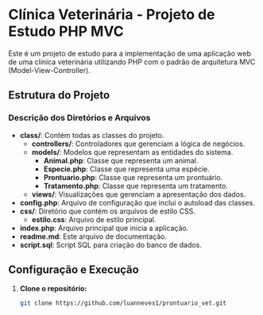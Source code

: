 # Clínica Veterinária - Projeto de Estudo PHP MVC

Este é um projeto de estudo para a implementação de uma aplicação web de uma clínica veterinária utilizando PHP com o padrão de arquitetura MVC (Model-View-Controller).

## Estrutura do Projeto

### Descrição dos Diretórios e Arquivos

- **class/**: Contém todas as classes do projeto.
  - **controllers/**: Controladores que gerenciam a lógica de negócios.
  - **models/**: Modelos que representam as entidades do sistema.
    - **Animal.php**: Classe que representa um animal.
    - **Especie.php**: Classe que representa uma espécie.
    - **Prontuario.php**: Classe que representa um prontuário.
    - **Tratamento.php**: Classe que representa um tratamento.
  - **views/**: Visualizações que gerenciam a apresentação dos dados.
- **config.php**: Arquivo de configuração que inclui o autoload das classes.
- **css/**: Diretório que contém os arquivos de estilo CSS.
  - **estilo.css**: Arquivo de estilo principal.
- **index.php**: Arquivo principal que inicia a aplicação.
- **readme.md**: Este arquivo de documentação.
- **script.sql**: Script SQL para criação do banco de dados.

## Configuração e Execução

1. **Clone o repositório:**
   ```sh
   git clone https://github.com/luanneves1/prontuario_vet.git